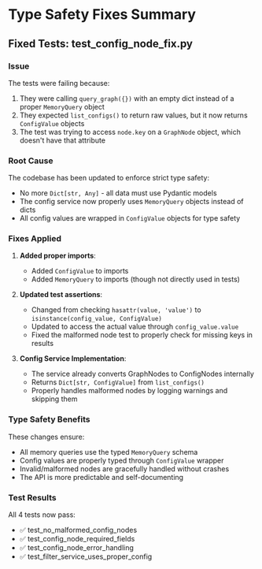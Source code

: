 # Type Safety Fixes Summary

## Fixed Tests: test_config_node_fix.py

### Issue
The tests were failing because:
1. They were calling `query_graph({})` with an empty dict instead of a proper `MemoryQuery` object
2. They expected `list_configs()` to return raw values, but it now returns `ConfigValue` objects
3. The test was trying to access `node.key` on a `GraphNode` object, which doesn't have that attribute

### Root Cause
The codebase has been updated to enforce strict type safety:
- No more `Dict[str, Any]` - all data must use Pydantic models
- The config service now properly uses `MemoryQuery` objects instead of dicts
- All config values are wrapped in `ConfigValue` objects for type safety

### Fixes Applied

1. **Added proper imports**:
   - Added `ConfigValue` to imports
   - Added `MemoryQuery` to imports (though not directly used in tests)

2. **Updated test assertions**:
   - Changed from checking `hasattr(value, 'value')` to `isinstance(config_value, ConfigValue)`
   - Updated to access the actual value through `config_value.value`
   - Fixed the malformed node test to properly check for missing keys in results

3. **Config Service Implementation**:
   - The service already converts GraphNodes to ConfigNodes internally
   - Returns `Dict[str, ConfigValue]` from `list_configs()`
   - Properly handles malformed nodes by logging warnings and skipping them

### Type Safety Benefits
These changes ensure:
- All memory queries use the typed `MemoryQuery` schema
- Config values are properly typed through `ConfigValue` wrapper
- Invalid/malformed nodes are gracefully handled without crashes
- The API is more predictable and self-documenting

### Test Results
All 4 tests now pass:
- ✅ test_no_malformed_config_nodes
- ✅ test_config_node_required_fields  
- ✅ test_config_node_error_handling
- ✅ test_filter_service_uses_proper_config